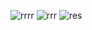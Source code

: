 ![rrrr](https://user-images.githubusercontent.com/85787122/198900222-8fdbdac6-88b8-45f5-8276-703d1f3e4fe6.PNG)
![rrr](https://user-images.githubusercontent.com/85787122/198900192-3fb031ab-1983-4881-a1f8-8a06ff2868f0.PNG)
![res](https://user-images.githubusercontent.com/85787122/198900095-b9a3a7e6-d339-4a30-abeb-318f588ec41e.PNG)



